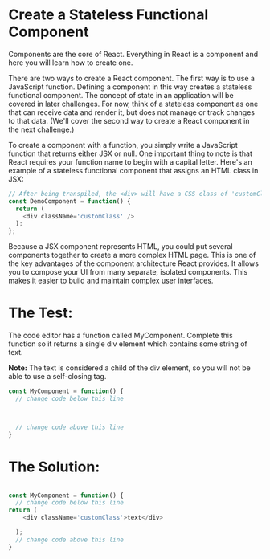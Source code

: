# Create a Stateless Functional Component
Components are the core of React. Everything in React is a component and here you will learn how to create one.

There are two ways to create a React component. The first way is to use a JavaScript function. Defining a component in this way creates a stateless functional component. The concept of state in an application will be covered in later challenges. For now, think of a stateless component as one that can receive data and render it, but does not manage or track changes to that data. (We'll cover the second way to create a React component in the next challenge.)

To create a component with a function, you simply write a JavaScript function that returns either JSX or null. One important thing to note is that React requires your function name to begin with a capital letter. Here's an example of a stateless functional component that assigns an HTML class in JSX:
```javascript
// After being transpiled, the <div> will have a CSS class of 'customClass'
const DemoComponent = function() {
  return (
    <div className='customClass' />
  );
};
```
Because a JSX component represents HTML, you could put several components together to create a more complex HTML page. This is one of the key advantages of the component architecture React provides. It allows you to compose your UI from many separate, isolated components. This makes it easier to build and maintain complex user interfaces.

# The Test:
The code editor has a function called MyComponent. Complete this function so it returns a single div element which contains some string of text.

**Note:** The text is considered a child of the div element, so you will not be able to use a self-closing tag.
```javascript
const MyComponent = function() {
  // change code below this line



  // change code above this line
}
```

# The Solution:

```javascript

const MyComponent = function() {
  // change code below this line
return (
    <div className='customClass'>text</div>

  );
  // change code above this line
}


```
